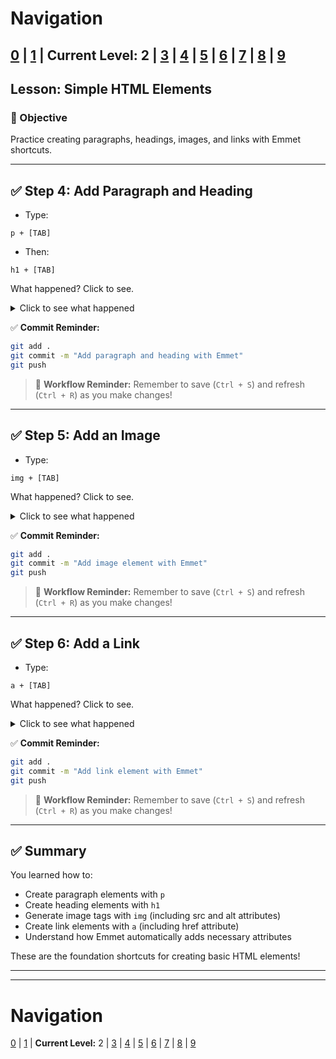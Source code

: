 # Navigation
[0](./emmet-intro-lv0.md) | [1](./emmet-intro-lv1.md) | **Current Level:** 2 | [3](./emmet-intro-lv3.md) | [4](./emmet-intro-lv4.md) | [5](./emmet-intro-lv5.md) | [6](./emmet-intro-lv6.md) | [7](./emmet-intro-lv7.md) | [8](./emmet-intro-lv8.md) | [9](./emmet-intro-lv9.md)
---

## Lesson: Simple HTML Elements

### 🎯 Objective

Practice creating paragraphs, headings, images, and links with Emmet shortcuts.

---

## ✅ Step 4: Add Paragraph and Heading

* Type:

```
p + [TAB]
```

* Then:

```
h1 + [TAB]
```

What happened? Click to see.

<details>
  <summary>Click to see what happened</summary>
  <div>
    <p>The `p` created a paragraph element `<p></p>`, and `h1` created a heading element `<h1></h1>`. Emmet automatically adds the opening and closing tags for you!</p>
  </div>
</details>

✅ **Commit Reminder:**

```bash
git add .
git commit -m "Add paragraph and heading with Emmet"
git push
```

> 🔄 **Workflow Reminder:** Remember to save (`Ctrl + S`) and refresh (`Ctrl + R`) as you make changes!

---

## ✅ Step 5: Add an Image

* Type:

```
img + [TAB]
```

What happened? Click to see.

<details>
  <summary>Click to see what happened</summary>
  <div>
    <p>This created a self-closing image tag `<img src="" alt="">`. Notice how Emmet automatically added the `src` and `alt` attributes that images typically need!</p>
  </div>
</details>

✅ **Commit Reminder:**

```bash
git add .
git commit -m "Add image element with Emmet"
git push
```

> 🔄 **Workflow Reminder:** Remember to save (`Ctrl + S`) and refresh (`Ctrl + R`) as you make changes!

---

## ✅ Step 6: Add a Link

* Type:

```
a + [TAB]
```

What happened? Click to see.

<details>
  <summary>Click to see what happened</summary>
  <div>
    <p>This created a link element `<a href=""></a>`. Emmet automatically added the `href` attribute that links need, and placed your cursor inside the quotes ready for you to type the URL!</p>
  </div>
</details>

✅ **Commit Reminder:**

```bash
git add .
git commit -m "Add link element with Emmet"
git push
```

> 🔄 **Workflow Reminder:** Remember to save (`Ctrl + S`) and refresh (`Ctrl + R`) as you make changes!

---

## ✅ Summary

You learned how to:
* Create paragraph elements with `p`
* Create heading elements with `h1`
* Generate image tags with `img` (including src and alt attributes)
* Create link elements with `a` (including href attribute)
* Understand how Emmet automatically adds necessary attributes

These are the foundation shortcuts for creating basic HTML elements!

---


---

# Navigation
[0](./emmet-intro-lv0.md) | [1](./emmet-intro-lv1.md) | **Current Level:** 2 | [3](./emmet-intro-lv3.md) | [4](./emmet-intro-lv4.md) | [5](./emmet-intro-lv5.md) | [6](./emmet-intro-lv6.md) | [7](./emmet-intro-lv7.md) | [8](./emmet-intro-lv8.md) | [9](./emmet-intro-lv9.md)
